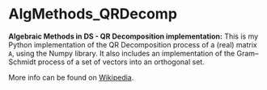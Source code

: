 # AlgMethods_QRDecomp
**Algebraic Methods in DS - QR Decomposition implementation:**
This is my Python implementation of the QR Decomposition process of a (real) matrix `A`, using the Numpy library. It also includes an implementation of the Gram–Schmidt process of a set of vectors into an orthogonal set.

More info can be found on [Wikipedia](https://en.wikipedia.org/wiki/QR_decomposition).
